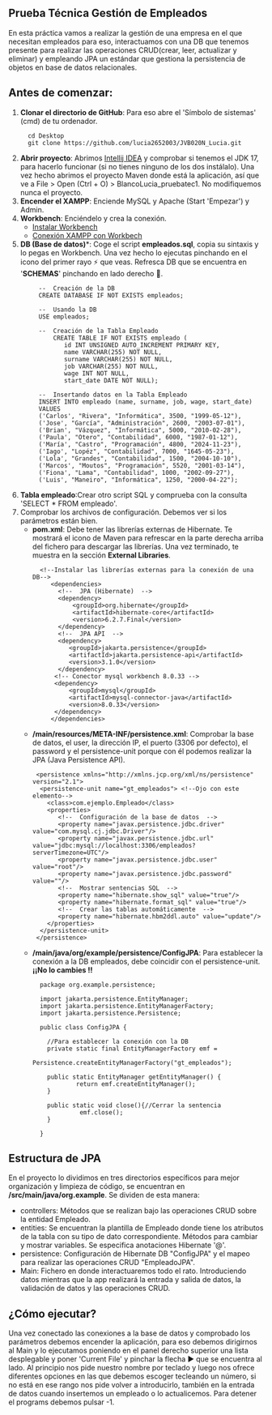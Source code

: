 ## **Prueba Técnica Gestión de Empleados** 

En esta práctica vamos a realizar la gestión de una empresa en el que necesitan empleados
para eso, interactuamos con una DB que tenemos presente para realizar las operaciones 
CRUD(crear, leer, actualizar y eliminar) y empleando JPA un estándar que gestiona la persistencia
de objetos en base de datos relacionales.

## Antes de comenzar:

  1. **Clonar el directorio de GitHub**: Para eso abre el 'Símbolo de sistemas' (cmd) de tu ordenador.
      ```
        cd Desktop
        git clone https://github.com/lucia2652003/JVB020N_Lucia.git
      ```
  2. **Abrir proyecto**: Abrimos [Intellij IDEA](https://www.youtube.com/watch?v=eicDTFhVXxs) y comprobar si tenemos el JDK 17,
     para hacerlo funcionar (si no tienes ninguno de los dos instálalo).
     Una vez hecho abrimos el proyecto Maven donde está la aplicación, 
     así que ve a File > Open (Ctrl + O) > BlancoLucia_pruebatec1. No modifiquemos nunca el proyecto.
  3. **Encender el XAMPP**: Enciende MySQL y Apache (Start 'Empezar') y Admin.
  4. **Workbench**: Enciéndelo y crea la conexión. 
      * [Instalar Workbench](https://support.academicsoftware.eu/hc/es/articles/360007014958-C%C3%B3mo-instalar-MySQL-Workbench)
      * [Conexión XAMPP con Workbech](https://www.youtube.com/watch?v=7ZD0D5m0jB0) 
  5. **DB (Base de datos)***: Coge el script **empleados.sql**, copia su sintaxis y lo pegas en Workbench. 
    Una vez hecho lo ejecutas pinchando en el icono del primer rayo :zap: que veas. Refresca
    DB  que se encuentra en '**SCHEMAS**' pinchando en lado derecho :arrows_counterclockwise:. 
     ``` 
          --  Creación de la DB
          CREATE DATABASE IF NOT EXISTS empleados;

          --  Usando la DB
          USE empleados;

          --  Creación de la Tabla Empleado
              CREATE TABLE IF NOT EXISTS empleado (
                 id INT UNSIGNED AUTO_INCREMENT PRIMARY KEY,
                 name VARCHAR(255) NOT NULL,
                 surname VARCHAR(255) NOT NULL,
                 job VARCHAR(255) NOT NULL,
                 wage INT NOT NULL,
                 start_date DATE NOT NULL);

          --  Insertando datos en la Tabla Empleado
          INSERT INTO empleado (name, surname, job, wage, start_date)
          VALUES
          ('Carlos', "Rivera", "Informática", 3500, "1999-05-12"),
          ('Jose', "García", "Administración", 2600, "2003-07-01"),
          ('Brian', "Vázquez", "Informática", 5000, "2010-02-28"),
          ('Paula', "Otero", "Contabilidad", 6000, "1987-01-12"),
          ('María', "Castro", "Programación", 4800, "2024-11-23"),
          ('Iago', "Lopéz", "Contabilidad", 7000, "1645-05-23"),
          ('Lola', "Grandes", "Contabilidad", 1500, "2004-10-10"),
          ('Marcos', "Moutos", "Programación", 5520, "2001-03-14"),
          ('Fiona', "Lama", "Contabilidad", 1000, "2002-09-27"),
          ('Luis', "Maneiro", "Informática", 1250, "2000-04-22");
     ```
  6. **Tabla empleado**:Crear otro script SQL y comprueba con la consulta 'SELECT * FROM empleado'.
  7. Comprobar los archivos de configuración. Debemos ver si los parámetros están bien.
     * **pom.xml**: Debe tener las librerías externas de Hibernate. Te mostrará el icono de Maven para refrescar
      en la parte derecha arriba del fichero para descargar las librerías. Una vez terminado, te muestra en la sección
      **External Libraries**.
          ```
            <!--Instalar las librerías externas para la conexión de una DB-->
               <dependencies>
                 <!--  JPA (Hibernate)  -->
                 <dependency>
                     <groupId>org.hibernate</groupId>
                     <artifactId>hibernate-core</artifactId>
                     <version>6.2.7.Final</version>
                 </dependency>
                 <!--  JPA API  -->
                 <dependency>
                    <groupId>jakarta.persistence</groupId>
                    <artifactId>jakarta.persistence-api</artifactId>
                    <version>3.1.0</version>
                 </dependency>
                <!-- Conector mysql workbench 8.0.33 -->
                <dependency>
                    <groupId>mysql</groupId>
                    <artifactId>mysql-connector-java</artifactId>
                    <version>8.0.33</version>
                </dependency>
               </dependencies>
          ```
     * **/main/resources/META-INF/persistence.xml**: Comprobar la base de datos, el user, la dirección IP, el puerto (3306 por defecto), el password y el persistence-unit
      porque con él podemos realizar la JPA (Java Persistence API).
          ```
           <persistence xmlns="http://xmlns.jcp.org/xml/ns/persistence" version="2.1">
            <persistence-unit name="gt_empleados"> <!--Ojo con este elemento-->
              <class>com.ejemplo.Empleado</class>
              <properties>
                 <!--  Configuración de la base de datos  -->
                 <property name="javax.persistence.jdbc.driver" value="com.mysql.cj.jdbc.Driver"/>
                 <property name="javax.persistence.jdbc.url" value="jdbc:mysql://localhost:3306/empleados?serverTimezone=UTC"/>
                 <property name="javax.persistence.jdbc.user" value="root"/>
                 <property name="javax.persistence.jdbc.password" value=""/>
                 <!--  Mostrar sentencias SQL  -->
                 <property name="hibernate.show_sql" value="true"/>
                 <property name="hibernate.format_sql" value="true"/>
                 <!--  Crear las tablas automáticamente  -->
                 <property name="hibernate.hbm2ddl.auto" value="update"/>
              </properties>
            </persistence-unit>
           </persistence>
          ```
     * **/main/java/org/example/persistence/ConfigJPA**: Para establecer la conexión a la DB empleados, debe coincidir con el
      persistence-unit. **¡¡No lo cambies !!**
         ```
           package org.example.persistence;

           import jakarta.persistence.EntityManager;
           import jakarta.persistence.EntityManagerFactory;
           import jakarta.persistence.Persistence;

           public class ConfigJPA {

             //Para establecer la conexión con la DB
             private static final EntityManagerFactory emf =
                                  Persistence.createEntityManagerFactory("gt_empleados");

             public static EntityManager getEntityManager() {
                     return emf.createEntityManager();
             }

             public static void close(){//Cerrar la sentencia
                      emf.close();
             }

           }
         ```
       
## Estructura de JPA
 En el proyecto lo dividimos en tres directorios específicos para mejor organización 
 y limpieza de código, se encuentran en **/src/main/java/org.example**. 
 Se dividen de esta manera:
   * controllers: Métodos que se realizan bajo las operaciones CRUD sobre la entidad Empleado.
   * entities: Se encuentran la plantilla de Empleado donde tiene los atributos de la tabla 
     con su tipo de dato correspondiente. Métodos para cambiar y mostrar variables. Se especifica
     anotaciones Hibernate '@'.
   * persistence: Configuración de Hibernate DB "ConfigJPA" y el mapeo para realizar las operaciones CRUD "EmpleadoJPA".
   * Main: Fichero en donde interactuaremos todo el rato. Introduciendo datos mientras que la app 
     realizará la entrada y salida de datos, la validación de datos y las operaciones CRUD. 

## ¿Cómo ejecutar?
   Una vez conectado las conexiones a la base de datos y comprobado los parámetros debemos encender la aplicación,
   para eso debemos dirigirnos al Main y lo ejecutamos poniendo en el panel derecho superior una lista desplegable y poner
   'Current File' y pinchar la flecha :arrow_forward: que se encuentra al lado.  Al principio nos pide nuestro nombre por teclado y luego nos ofrece
   diferentes opciones en las que debemos escoger tecleando un número, si no está en ese rango nos pide volver a introducirlo, también en la 
   entrada de datos cuando insertemos un empleado o lo actualicemos.
   Para detener el programs debemos pulsar -1.
     
   